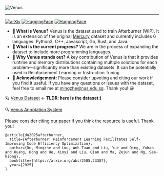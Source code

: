 
![Venus](https://github.com/user-attachments/assets/63d18e15-7ffc-4d9d-a12a-cbf51d1e4dd9)

---
[![arXiv](https://img.shields.io/badge/arXiv-2402.07844-b31b1b.svg)](https://arxiv.org/abs/2402.07844)
[![HuggingFace](https://img.shields.io/badge/Hugging%20Face-Elfsong/Mercury-ffd21e.svg)](https://huggingface.co/datasets/Elfsong/Mercury)
[![HuggingFace](https://img.shields.io/badge/Hugging%20Face-Elfsong/Venus-ffd21e.svg)](https://huggingface.co/datasets/Elfsong/Venus)

- **🎉 What is Venus?** Venus is the dataset used to train Afterburner (WIP). It is an extension of the original [Mercury](https://huggingface.co/datasets/Elfsong/Mercury) dataset and currently includes 6 languages: Python3, C++, Javascript, Go, Rust, and Java.
- **🚧 What is the current progress?** We are in the process of expanding the dataset to include more programming languages.
- **🔮 Why Venus stands out?** A key contribution of Venus is that it provides runtime and memory distributions containing multiple solutions for each problem—significantly more than existing datasets. It can be potentially used in Reinforcement Learning or Instruction Tuning.
- **🌠 Acknowledgement:** Please consider upvoting and citing our work if you find it useful. If you have any questions or issues with the dataset, feel free to email me at mingzhe@nus.edu.sg. Thank you! 😀

🪐 [Venus Dataset](https://huggingface.co/datasets/Elfsong/venus) <- **TLDR: here is the dataset:)**

🔍 [Venus Annotation System](https://huggingface.co/spaces/Elfsong/Venus_Annotation_System)

Please consider citing our paper if you think the resource is useful. Thank you!
```
@article{du2025afterburner,
  title={Afterburner: Reinforcement Learning Facilitates Self-Improving Code Efficiency Optimization},
  author={Du, Mingzhe and Luu, Anh Tuan and Liu, Yue and Qing, Yuhao and Huang, Dong and He, Xinyi and Liu, Qian and Ma, Zejun and Ng, See-kiong},
  booktitle={https://arxiv.org/abs/2505.23387},
  year={2025}
}
```
